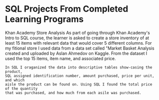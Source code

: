 # SQL Projects From Completed Learning Programs
Khan Academy Store Analysis
	As part of going through Khan Academy's Intro to SQL course, the learner is
	asked to create a store inventory of at least 15 items with relevant data that
	would cover 5 different columns.
	For my fitional store I used data from a data set called "Market Basket Analysis 
	created and uploaded by Aslan Ahmedov on Kaggle.
	From the dataset I used the top 15 items, item name, and associated price.

	In SQL I oraganized the data into descriptive tables show-casing the product,
	SQL assigned identification number, amount purchased, price per unit, and which
	aisle the product can be found on. Using SQL I found the total price of the quantity
	that was purchased, and how much from each asile was purchased.